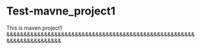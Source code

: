 # Test-mavne_project1
This is maven project1
&&&&&&&&&&&&&&&&&&&&&&&&&&&&&&&&&&&&&&&&&&&&&&&&&&&&&&&&&&&&&&&&&&&&&&&

